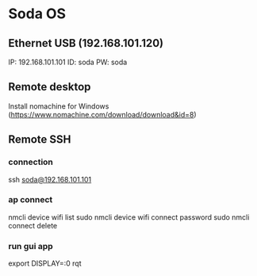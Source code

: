 # Soda OS

## Ethernet USB (192.168.101.120)
IP: 192.168.101.101
ID: soda
PW: soda

## Remote desktop
Install nomachine for Windows (https://www.nomachine.com/download/download&id=8)  

## Remote SSH

### connection
ssh soda@192.168.101.101

### ap connect
nmcli device wifi list
sudo nmcli device wifi connect <ssid> password <passwd>
sudo nmcli connect delete <ssid>
  
### run gui app
export DISPLAY=:0
rqt
